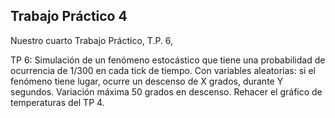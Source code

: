 ## Trabajo Práctico 4

Nuestro cuarto Trabajo Práctico, T.P. 6,

TP 6: Simulación de un fenómeno estocástico que tiene una probabilidad de ocurrencia de 1/300 en cada tick de tiempo. Con variables aleatorias: si el fenómeno tiene lugar, ocurre un descenso de X grados, durante Y segundos. Variación máxima 50 grados en descenso. Rehacer el gráfico de temperaturas del TP 4.